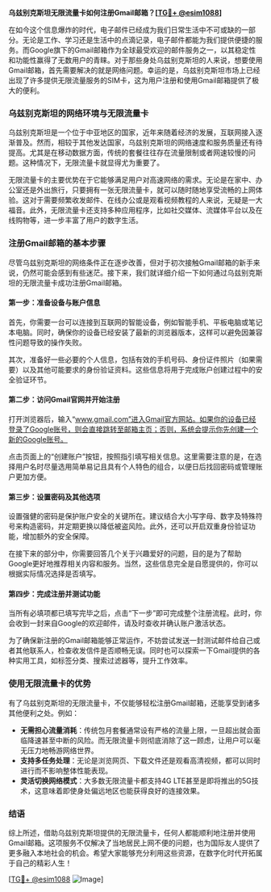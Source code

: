 **乌兹别克斯坦无限流量卡如何注册Gmail邮箱？[[TG💪+ @esim1088](https://t.me/s/esim1088)]**

在如今这个信息爆炸的时代，电子邮件已经成为我们日常生活中不可或缺的一部分。无论是工作、学习还是生活中的点滴记录，电子邮件都能为我们提供便捷的服务。而Google旗下的Gmail邮箱作为全球最受欢迎的邮件服务之一，以其稳定性和功能性赢得了无数用户的青睐。对于那些身处乌兹别克斯坦的人来说，想要使用Gmail邮箱，首先需要解决的就是网络问题。幸运的是，乌兹别克斯坦市场上已经出现了许多提供无限流量服务的SIM卡，这为用户注册和使用Gmail邮箱提供了极大的便利。

### 乌兹别克斯坦的网络环境与无限流量卡

乌兹别克斯坦是一个位于中亚地区的国家，近年来随着经济的发展，互联网接入逐渐普及。然而，相较于其他发达国家，乌兹别克斯坦的网络速度和服务质量还有待提高。尤其是在移动数据方面，传统的套餐往往存在流量限制或者网速较慢的问题。这种情况下，无限流量卡就显得尤为重要了。

无限流量卡的主要优势在于它能够满足用户对高速网络的需求。无论是在家中、办公室还是外出旅行，只要拥有一张无限流量卡，就可以随时随地享受流畅的上网体验。这对于需要频繁收发邮件、在线办公或是观看视频教程的人来说，无疑是一大福音。此外，无限流量卡还支持多种应用程序，比如社交媒体、流媒体平台以及在线购物等，进一步丰富了用户的数字生活。

### 注册Gmail邮箱的基本步骤

尽管乌兹别克斯坦的网络条件正在逐步改善，但对于初次接触Gmail邮箱的新手来说，仍然可能会感到有些迷茫。接下来，我们就详细介绍一下如何通过乌兹别克斯坦的无限流量卡成功注册Gmail邮箱。

#### 第一步：准备设备与账户信息

首先，你需要一台可以连接到互联网的智能设备，例如智能手机、平板电脑或笔记本电脑。同时，确保你的设备已经安装了最新的浏览器版本，这样可以避免因兼容性问题导致的操作失败。

其次，准备好一些必要的个人信息，包括有效的手机号码、身份证件照片（如果需要）以及其他可能要求的身份验证资料。这些信息将用于完成账户创建过程中的安全验证环节。

#### 第二步：访问Gmail官网并开始注册

打开浏览器后，输入“www.gmail.com”进入Gmail官方网站。如果你的设备已经登录了Google账号，则会直接跳转至邮箱主页；否则，系统会提示你先创建一个新的Google账号。

点击页面上的“创建账户”按钮，按照指引填写相关信息。这里需要注意的是，在选择用户名时尽量选用简单易记且具有个人特色的组合，以便日后找回密码或管理账户更加方便。

#### 第三步：设置密码及其他选项

设置强健的密码是保护账户安全的关键所在。建议结合大小写字母、数字及特殊符号来构造密码，并定期更换以降低被盗风险。此外，还可以开启双重身份验证功能，增加额外的安全保障。

在接下来的部分中，你需要回答几个关于兴趣爱好的问题，目的是为了帮助Google更好地推荐相关内容和服务。当然，这些信息完全是自愿提供的，你可以根据实际情况选择是否填写。

#### 第四步：完成注册并测试功能

当所有必填项都已填写完毕之后，点击“下一步”即可完成整个注册流程。此时，你会收到一封来自Google的欢迎邮件，请及时查收并确认账户激活状态。

为了确保新注册的Gmail邮箱能够正常运作，不妨尝试发送一封测试邮件给自己或者其他联系人，检查收发信件是否顺畅无误。同时也可以探索一下Gmail提供的各种实用工具，如标签分类、搜索过滤器等，提升工作效率。

### 使用无限流量卡的优势

有了乌兹别克斯坦的无限流量卡，不仅能够轻松注册Gmail邮箱，还能享受到诸多其他便利之处。例如：

- **无需担心流量消耗**：传统包月套餐通常设有严格的流量上限，一旦超出就会面临降速甚至中断的风险。而无限流量卡则彻底消除了这一顾虑，让用户可以毫无压力地畅游网络世界。
- **支持多任务处理**：无论是浏览网页、下载文件还是观看高清视频，都可以同时进行而不影响整体性能表现。
- **灵活切换网络模式**：大多数无限流量卡都支持4G LTE甚至是即将推出的5G技术，这意味着即使身处偏远地区也能获得良好的连接效果。

### 结语

综上所述，借助乌兹别克斯坦提供的无限流量卡，任何人都能顺利地注册并使用Gmail邮箱。这项服务不仅解决了当地居民上网不便的问题，也为国际友人提供了更多融入本地社会的机会。希望大家能够充分利用这些资源，在数字化时代开拓属于自己的精彩人生！

[[TG💪+ @esim1088](https://t.me/s/esim1088) ![Image](https://i.postimg.cc/4NQfJmqS/Snipaste-2025-05-13-00-14-12.png)]